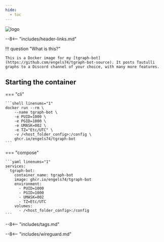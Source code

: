 ```yaml
---
hide:
  - toc
---
```


<div class="image-logo"><img src="https://i.imgur.com/L5Tj3nW.png" alt="logo"></div>

--8<-- "includes/header-links.md"

!!! question "What is this?"

    This is a Docker image for my [tgraph-bot](https://github.com/engels74/tgraph-bot-source). It posts Tautulli graphs to a Discord channel of your choice, with many more features.

## Starting the container

=== "cli"

    ```shell linenums="1"
    docker run --rm \
        --name tgraph-bot \
        -e PUID=1000 \
        -e PGID=1000 \
        -e UMASK=002 \
        -e TZ="Etc/UTC" \
        -v /<host_folder_config>:/config \
        ghcr.io/engels74/tgraph-bot
    ```

=== "compose"

    ```yaml linenums="1"
    services:
      tgraph-bot:
        container_name: tgraph-bot
        image: ghcr.io/engels74/tgraph-bot
        environment:
          - PUID=1000
          - PGID=1000
          - UMASK=002
          - TZ=Etc/UTC
        volumes:
          - /<host_folder_config>:/config
    ```

--8<-- "includes/tags.md"

--8<-- "includes/wireguard.md"